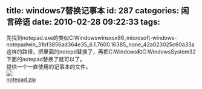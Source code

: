 title: windows7替换记事本
id: 287
categories: 闲言碎语
date: 2010-02-28 09:22:33
tags:
---

先找到notepad.exe的类似C:Windowswinsxsx86_microsoft-windows-notepadwin_31bf3856ad364e35_6.1.7600.16385_none_42a023025c60a33a这样的路径，把里面的notepd替换了，再把C:Windows和C:WindowsSystem32下面的notepad替换了就可以了。
</br>提供一个一直使用的记事本的文件。
</br>![](http://m2.img.libdd.com/farm4/2012/0822/07/B28A2E7F8D8480A6CFC6B949429BCAAFA45D418D7D8E_500_178.jpg)</img>
</br>[notepad.zip](http://cid-099fd6acbff5c9ab.skydrive.live.com/embedicon.aspx/software/notepad.zip)
